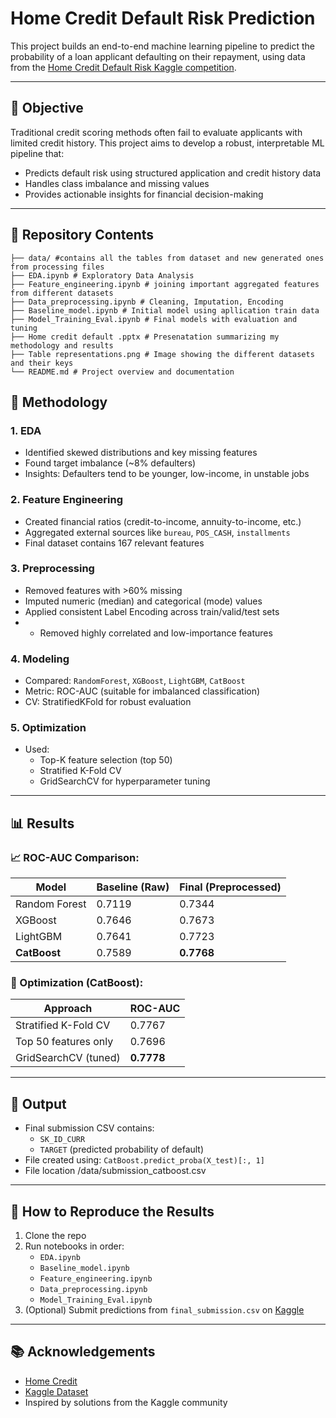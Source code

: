 # Home Credit Default Risk Prediction

This project builds an end-to-end machine learning pipeline to predict the probability of a loan applicant defaulting on their repayment, using data from the [Home Credit Default Risk Kaggle competition](https://www.kaggle.com/competitions/home-credit-default-risk).

---

## 📌 Objective

Traditional credit scoring methods often fail to evaluate applicants with limited credit history. This project aims to develop a robust, interpretable ML pipeline that:
- Predicts default risk using structured application and credit history data
- Handles class imbalance and missing values
- Provides actionable insights for financial decision-making

---

## 📂 Repository Contents
```
├── data/ #contains all the tables from dataset and new generated ones from processing files
├── EDA.ipynb # Exploratory Data Analysis
├── Feature_engineering.ipynb # joining important aggregated features from different datasets
├── Data_preprocessing.ipynb # Cleaning, Imputation, Encoding
├── Baseline_model.ipynb # Initial model using apllication train data
├── Model_Training_Eval.ipynb # Final models with evaluation and tuning
├── Home credit default .pptx # Presenatation summarizing my methodology and results
├── Table representations.png # Image showing the different datasets and their keys
└── README.md # Project overview and documentation
```

## 🧠 Methodology

### 1. **EDA**
- Identified skewed distributions and key missing features
- Found target imbalance (~8% defaulters)
- Insights: Defaulters tend to be younger, low-income, in unstable jobs

### 2. **Feature Engineering**
- Created financial ratios (credit-to-income, annuity-to-income, etc.)
- Aggregated external sources like `bureau`, `POS_CASH`, `installments`
- Final dataset contains 167 relevant features

### 3. **Preprocessing**
- Removed features with >60% missing
- Imputed numeric (median) and categorical (mode) values
- Applied consistent Label Encoding across train/valid/test sets
- - Removed highly correlated and low-importance features

### 4. **Modeling**
- Compared: `RandomForest`, `XGBoost`, `LightGBM`, `CatBoost`
- Metric: ROC-AUC (suitable for imbalanced classification)
- CV: StratifiedKFold for robust evaluation

### 5. **Optimization**
- Used:
  - Top-K feature selection (top 50)
  - Stratified K-Fold CV
  - GridSearchCV for hyperparameter tuning

---

## 📊 Results

### 📈 ROC-AUC Comparison:

| Model           | Baseline (Raw) | Final (Preprocessed) |
|----------------|----------------|-----------------------|
| Random Forest   | 0.7119         | 0.7344                |
| XGBoost         | 0.7646         | 0.7673                |
| LightGBM        | 0.7641         | 0.7723                |
| **CatBoost**    | 0.7589         | **0.7768**            |

### 🔧 Optimization (CatBoost):

| Approach                  | ROC-AUC     |
|--------------------------|-------------|
| Stratified K-Fold CV     | 0.7767      |
| Top 50 features only     | 0.7696      |
| GridSearchCV (tuned)     | **0.7778**  |

---

## 📁 Output

- Final submission CSV contains:
  - `SK_ID_CURR`  
  - `TARGET` (predicted probability of default)
- File created using: `CatBoost.predict_proba(X_test)[:, 1]`
- File location /data/submission_catboost.csv

---

## 🔁 How to Reproduce the Results

1. Clone the repo
2. Run notebooks in order:
   - `EDA.ipynb`
   - `Baseline_model.ipynb`
   - `Feature_engineering.ipynb`
   - `Data_preprocessing.ipynb`
   - `Model_Training_Eval.ipynb`
3. (Optional) Submit predictions from `final_submission.csv` on [Kaggle](https://www.kaggle.com/competitions/home-credit-default-risk/submit)

---

## 📚 Acknowledgements

- [Home Credit](https://www.homecredit.net/)
- [Kaggle Dataset](https://www.kaggle.com/competitions/home-credit-default-risk)
- Inspired by solutions from the Kaggle community





